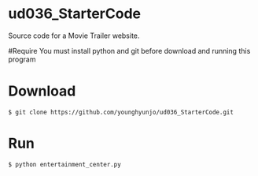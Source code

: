 # ud036_StarterCode
Source code for a Movie Trailer website.

#Require
You must install python and git before download and running this program

# Download
```
$ git clone https://github.com/younghyunjo/ud036_StarterCode.git
```

# Run

```
$ python entertainment_center.py
```
